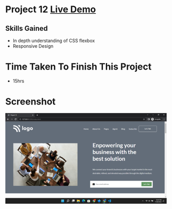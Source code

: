 # Project 12 [Live Demo](https://ramesh-html-css-project-12.netlify.app/)

## Skills Gained
- In depth understanding of CSS flexbox
- Responsive Design

# Time Taken To Finish This Project
- 15hrs


# Screenshot
![Project 12](./Screenshot-12.png)